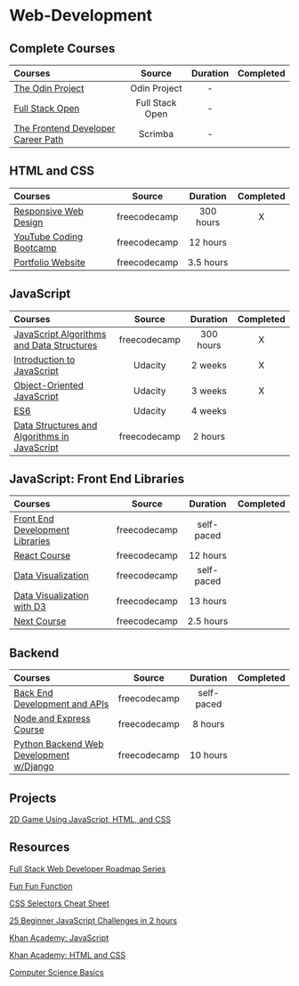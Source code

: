 # Web-Development 


## Complete Courses 
Courses | Source | Duration | Completed
:-- | :--: | :--: | :--: 
[The Odin Project](https://www.theodinproject.com/) | Odin Project | - | |
[Full Stack Open](https://fullstackopen.com/en/) | Full Stack Open | - | |
[The Frontend Developer Career Path](https://scrimba.com/learn/frontend) | Scrimba | - | |


## HTML and CSS 
Courses | Source | Duration | Completed
:-- | :--: | :--: | :--: 
[Responsive Web Design](https://www.freecodecamp.org/learn/2022/responsive-web-design/) | freecodecamp | 300 hours | X |
[YouTube Coding Bootcamp](https://www.youtube.com/watch?v=Xm4BObh4MhI) | freecodecamp | 12 hours | |
[Portfolio Website](https://www.youtube.com/watch?v=xV7S8BhIeBo&t=3983s) | freecodecamp | 3.5 hours | |


## JavaScript 
Courses | Source | Duration | Completed
:-- | :--: | :--: | :--: 
[JavaScript Algorithms and Data Structures](https://www.freecodecamp.org/learn/javascript-algorithms-and-data-structures/) | freecodecamp | 300 hours | X |
[Introduction to JavaScript](https://www.udacity.com/course/intro-to-javascript--ud803) | Udacity | 2 weeks | X |
[Object-Oriented JavaScript](https://www.udacity.com/course/object-oriented-javascript--ud711) | Udacity | 3 weeks | X |
[ES6](https://www.udacity.com/course/es6-javascript-improved--ud356) | Udacity | 4 weeks | |
[Data Structures and Algorithms in JavaScript](https://www.youtube.com/watch?v=t2CEgPsws3U) | freecodecamp | 2 hours | |

## JavaScript: Front End Libraries  
Courses | Source | Duration | Completed
:-- | :--: | :--: | :--: 
[Front End Development Libraries](https://www.freecodecamp.org/learn/front-end-development-libraries/) | freecodecamp | self-paced | |
[React Course](https://www.youtube.com/watch?v=bMknfKXIFA8) | freecodecamp | 12 hours | |
[Data Visualization](https://www.freecodecamp.org/learn/data-visualization/) | freecodecamp | self-paced | |
[Data Visualization with D3](https://www.youtube.com/watch?v=xkBheRZTkaw&t=46637s) | freecodecamp | 13 hours | |
[Next Course](https://www.youtube.com/watch?v=1WmNXEVia8I) | freecodecamp | 2.5 hours | |

## Backend
Courses | Source | Duration | Completed
:-- | :--: | :--: | :--: 
[Back End Development and APIs](https://www.freecodecamp.org/learn/back-end-development-and-apis/) | freecodecamp | self-paced | |
[Node and Express Course](https://www.youtube.com/watch?v=Oe421EPjeBE) | freecodecamp | 8 hours | |
[Python Backend Web Development w/Django](https://www.youtube.com/watch?v=jBzwzrDvZ180) | freecodecamp | 10 hours | |





## Projects 

[2D Game Using JavaScript, HTML, and CSS](https://www.freecodecamp.org/news/how-to-code-a-2d-game-using-javascript-html-and-css/)


## Resources 

[Full Stack Web Developer Roadmap Series](https://www.youtube.com/watch?v=ZZJT5uskuvI&list=PLYQSCk-qyTW37zDPzcAyzCsnypFQrhUcq)

[Fun Fun Function](https://www.youtube.com/c/funfunfunction/playlists)

[CSS Selectors Cheat Sheet](https://www.freecodecamp.org/news/css-selectors-cheat-sheet-for-beginners/)

[25 Beginner JavaScript Challenges in 2 hours](https://www.youtube.com/watch?v=sqRk0Ly66Ps)

[Khan Academy: JavaScript](https://www.khanacademy.org/computing/computer-programming/programming)

[Khan Academy: HTML and CSS](https://www.khanacademy.org/computing/computer-programming/html-css)

[Computer Science Basics](https://www.youtube.com/playlist?app=desktop&list=PLWKjhJtqVAbmfoj2Th9fvxhHIeqFO7wOy)
